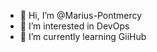 - 👋 Hi, I’m @Marius-Pontmercy
- 👀 I’m interested in DevOps
- 🌱 I’m currently learning GiiHub


<!---
Marius-Pontmercy/Marius-Pontmercy is a ✨ special ✨ repository because its `README.md` (this file) appears on your GitHub profile.
You can click the Preview link to take a look at your changes.
--->
